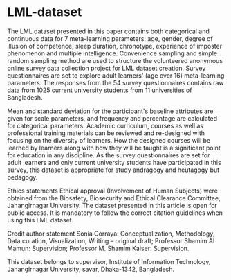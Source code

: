 # LML-dataset
The LML dataset presented in this paper contains both categorical and continuous data for 7 meta-learning parameters: age, gender, degree of illusion of competence, sleep duration, chronotype, experience of imposter phenomenon and multiple intelligence. Convenience sampling and simple random sampling method are used to structure the volunteered anonymous online survey data collection project for LML dataset creation. Survey questionnaires are set to explore adult learners' (age over 16) meta-learning parameters. The responses from the 54 survey questionnaires contains raw data from 1025 current university students from 11 universities of Bangladesh. 

Mean and standard deviation for the participant's baseline attributes are given for scale parameters, and frequency and percentage are calculated for categorical parameters. Academic curriculum, courses as well as professional training materials can be reviewed and re-designed with focusing on the diversity of learners.  How the designed courses will be learned by learners along with how they will be taught is a significant point for education in any discipline. As the survey questionnaires are set for adult learners and only current university students have participated in this survey, this dataset is appropriate for study andragogy and heutagogy but pedagogy.

Ethics statements 
Ethical approval (Involvement of Human Subjects) were obtained from the Biosafety, Biosecurity and Ethical Clearance Committee, Jahangirnagar University. The dataset presented in this article is open for public access. It is mandatory to follow the correct citation guidelines when using this LML dataset.


Credit author statement
Sonia Corraya: Conceptualization, Methodology, Data curation, Visualization, Writing – original draft; Professor Shamim Al Mamun: Supervision; Professor M. Shamim Kaiser: Supervision. 

This dataset belongs to supervisor, Institute of Information Technology, Jahangirnagar University, savar, Dhaka-1342, Bangladesh.
